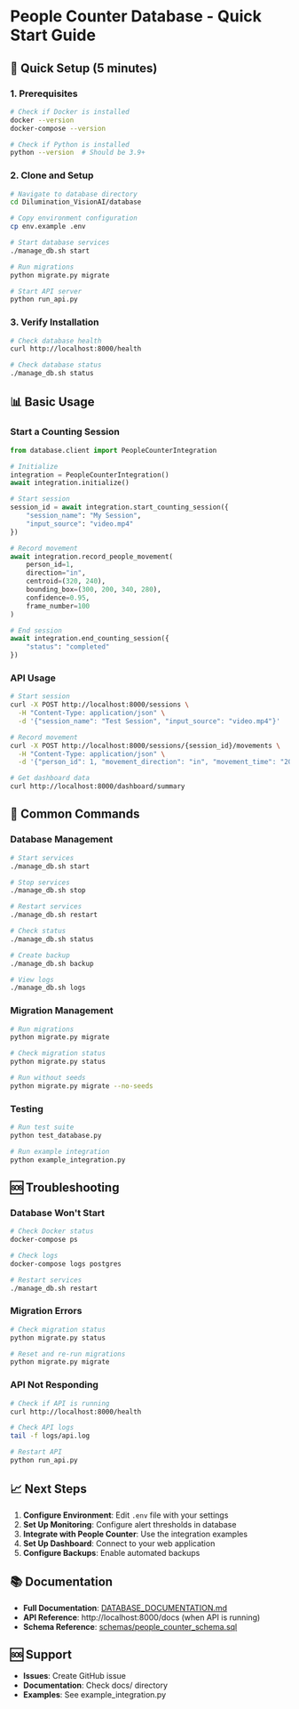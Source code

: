 # People Counter Database - Quick Start Guide

## 🚀 Quick Setup (5 minutes)

### 1. Prerequisites
```bash
# Check if Docker is installed
docker --version
docker-compose --version

# Check if Python is installed
python --version  # Should be 3.9+
```

### 2. Clone and Setup
```bash
# Navigate to database directory
cd Dilumination_VisionAI/database

# Copy environment configuration
cp env.example .env

# Start database services
./manage_db.sh start

# Run migrations
python migrate.py migrate

# Start API server
python run_api.py
```

### 3. Verify Installation
```bash
# Check database health
curl http://localhost:8000/health

# Check database status
./manage_db.sh status
```

## 📊 Basic Usage

### Start a Counting Session
```python
from database.client import PeopleCounterIntegration

# Initialize
integration = PeopleCounterIntegration()
await integration.initialize()

# Start session
session_id = await integration.start_counting_session({
    "session_name": "My Session",
    "input_source": "video.mp4"
})

# Record movement
await integration.record_people_movement(
    person_id=1,
    direction="in",
    centroid=(320, 240),
    bounding_box=(300, 200, 340, 280),
    confidence=0.95,
    frame_number=100
)

# End session
await integration.end_counting_session({
    "status": "completed"
})
```

### API Usage
```bash
# Start session
curl -X POST http://localhost:8000/sessions \
  -H "Content-Type: application/json" \
  -d '{"session_name": "Test Session", "input_source": "video.mp4"}'

# Record movement
curl -X POST http://localhost:8000/sessions/{session_id}/movements \
  -H "Content-Type: application/json" \
  -d '{"person_id": 1, "movement_direction": "in", "movement_time": "2025-09-05T12:00:00Z"}'

# Get dashboard data
curl http://localhost:8000/dashboard/summary
```

## 🔧 Common Commands

### Database Management
```bash
# Start services
./manage_db.sh start

# Stop services
./manage_db.sh stop

# Restart services
./manage_db.sh restart

# Check status
./manage_db.sh status

# Create backup
./manage_db.sh backup

# View logs
./manage_db.sh logs
```

### Migration Management
```bash
# Run migrations
python migrate.py migrate

# Check migration status
python migrate.py status

# Run without seeds
python migrate.py migrate --no-seeds
```

### Testing
```bash
# Run test suite
python test_database.py

# Run example integration
python example_integration.py
```

## 🆘 Troubleshooting

### Database Won't Start
```bash
# Check Docker status
docker-compose ps

# Check logs
docker-compose logs postgres

# Restart services
./manage_db.sh restart
```

### Migration Errors
```bash
# Check migration status
python migrate.py status

# Reset and re-run migrations
python migrate.py migrate
```

### API Not Responding
```bash
# Check if API is running
curl http://localhost:8000/health

# Check API logs
tail -f logs/api.log

# Restart API
python run_api.py
```

## 📈 Next Steps

1. **Configure Environment**: Edit `.env` file with your settings
2. **Set Up Monitoring**: Configure alert thresholds in database
3. **Integrate with People Counter**: Use the integration examples
4. **Set Up Dashboard**: Connect to your web application
5. **Configure Backups**: Enable automated backups

## 📚 Documentation

- **Full Documentation**: [DATABASE_DOCUMENTATION.md](DATABASE_DOCUMENTATION.md)
- **API Reference**: http://localhost:8000/docs (when API is running)
- **Schema Reference**: [schemas/people_counter_schema.sql](schemas/people_counter_schema.sql)

## 🆘 Support

- **Issues**: Create GitHub issue
- **Documentation**: Check docs/ directory
- **Examples**: See example_integration.py
